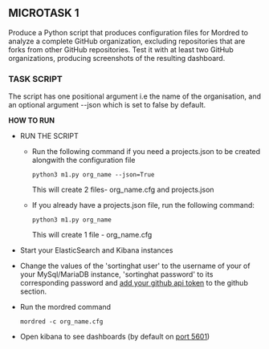 ## MICROTASK 1

Produce a Python script that produces configuration files for Mordred to analyze a complete GitHub organization, excluding
repositories that are forks from other GitHub repositories. Test it with at least two GitHub organizations, producing screenshots
of the resulting dashboard.

### TASK SCRIPT

The script has one positional argument i.e the name of the organisation, and an optional argument --json
which is set to false by default.

**HOW TO RUN**
* RUN THE SCRIPT
    * Run the following command if you need a projects.json to be created alongwith the configuration file
    
      ```python3 m1.py org_name --json=True```
      
      This will create 2 files- org_name.cfg and projects.json
      
    * If you already have a projects.json file, run the following command:
    
      ```python3 m1.py org_name```
        
      This will create 1 file - org_name.cfg
* Start your ElasticSearch and Kibana instances

* Change the values of the 'sortinghat user' to the username of your of your MySql/MariaDB instance, 'sortinghat password' to its corresponding password and [add your github api token](https://help.github.com/articles/creating-a-personal-access-token-for-the-command-line/) to the github section.

* Run the mordred command 

  ```mordred -c org_name.cfg```

* Open kibana to see dashboards (by default on [port 5601](https://localhost:5601/))
